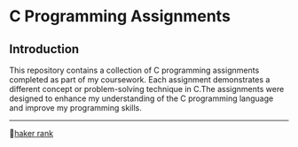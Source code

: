 # C Programming Assignments
## Introduction

This repository contains a collection of C programming assignments completed as part of my coursework. Each assignment demonstrates a different concept or problem-solving technique in C.The assignments were designed to enhance my understanding of the C programming language and improve my programming skills.


---
🔗<a href="https://www.hackerrank.com/profile/bhscodz7">haker rank</a>